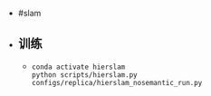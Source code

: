 - #slam
- ## 训练
	- ```
	  conda activate hierslam
	  python scripts/hierslam.py configs/replica/hierslam_nosemantic_run.py
	  ```